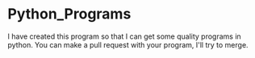 # Python_Programs
I have created this program so that I can get some quality programs in python.
You can make a pull request with your program, I'll try to merge.
